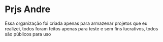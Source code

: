 # Prjs Andre

Essa organização foi criada apenas para armazenar projetos que eu realizei, todos foram feitos apenas para teste e sem fins lucrativos, todos são públicos para uso
